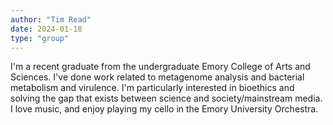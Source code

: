 ```yaml
---
author: "Tim Read"
date: 2024-01-18
type: "group"
---
```

I'm a recent graduate from the undergraduate Emory College of Arts and Sciences. I've done work related to metagenome analysis and bacterial metabolism and virulence. I'm particularly interested in bioethics and solving the gap that exists between science and society/mainstream media. I love music, and enjoy playing my cello in the Emory University Orchestra.